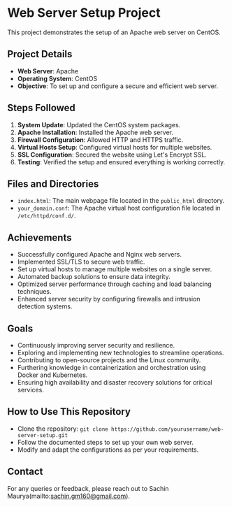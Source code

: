 # Web Server Setup Project

This project demonstrates the setup of an Apache web server on CentOS.

## Project Details

- **Web Server**: Apache
- **Operating System**: CentOS
- **Objective**: To set up and configure a secure and efficient web server.

## Steps Followed

1. **System Update**: Updated the CentOS system packages.
2. **Apache Installation**: Installed the Apache web server.
3. **Firewall Configuration**: Allowed HTTP and HTTPS traffic.
4. **Virtual Hosts Setup**: Configured virtual hosts for multiple websites.
5. **SSL Configuration**: Secured the website using Let's Encrypt SSL.
6. **Testing**: Verified the setup and ensured everything is working correctly.

## Files and Directories

- `index.html`: The main webpage file located in the `public_html` directory.
- `your_domain.conf`: The Apache virtual host configuration file located in `/etc/httpd/conf.d/`.

## Achievements

- Successfully configured Apache and Nginx web servers.
- Implemented SSL/TLS to secure web traffic.
- Set up virtual hosts to manage multiple websites on a single server.
- Automated backup solutions to ensure data integrity.
- Optimized server performance through caching and load balancing techniques.
- Enhanced server security by configuring firewalls and intrusion detection systems.

## Goals

- Continuously improving server security and resilience.
- Exploring and implementing new technologies to streamline operations.
- Contributing to open-source projects and the Linux community.
- Furthering knowledge in containerization and orchestration using Docker and Kubernetes.
- Ensuring high availability and disaster recovery solutions for critical services.

## How to Use This Repository

- Clone the repository: `git clone https://github.com/yourusername/web-server-setup.git`
- Follow the documented steps to set up your own web server.
- Modify and adapt the configurations as per your requirements.

## Contact

For any queries or feedback, please reach out to Sachin Maurya(mailto:sachin.gm160@gmail.com).
